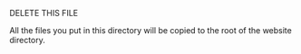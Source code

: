 DELETE THIS FILE

All the files you put in this directory will be copied to the root of the website directory.